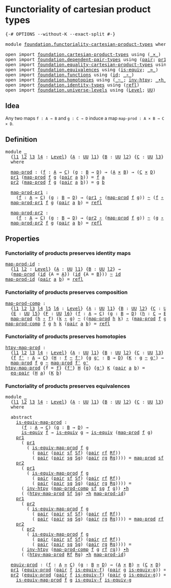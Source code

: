 # Functoriality of cartesian product types

<pre class="Agda"><a id="53" class="Symbol">{-#</a> <a id="57" class="Keyword">OPTIONS</a> <a id="65" class="Pragma">--without-K</a> <a id="77" class="Pragma">--exact-split</a> <a id="91" class="Symbol">#-}</a>

<a id="96" class="Keyword">module</a> <a id="103" href="foundation.functoriality-cartesian-product-types.html" class="Module">foundation.functoriality-cartesian-product-types</a> <a id="152" class="Keyword">where</a>

<a id="159" class="Keyword">open</a> <a id="164" class="Keyword">import</a> <a id="171" href="foundation.cartesian-product-types.html" class="Module">foundation.cartesian-product-types</a> <a id="206" class="Keyword">using</a> <a id="212" class="Symbol">(</a><a id="213" href="foundation-core.cartesian-product-types.html#577" class="Function Operator">_×_</a><a id="216" class="Symbol">)</a>
<a id="218" class="Keyword">open</a> <a id="223" class="Keyword">import</a> <a id="230" href="foundation.dependent-pair-types.html" class="Module">foundation.dependent-pair-types</a> <a id="262" class="Keyword">using</a> <a id="268" class="Symbol">(</a><a id="269" href="foundation-core.dependent-pair-types.html#575" class="InductiveConstructor">pair</a><a id="273" class="Symbol">;</a> <a id="275" href="foundation-core.dependent-pair-types.html#592" class="Field">pr1</a><a id="278" class="Symbol">;</a> <a id="280" href="foundation-core.dependent-pair-types.html#604" class="Field">pr2</a><a id="283" class="Symbol">)</a>
<a id="285" class="Keyword">open</a> <a id="290" class="Keyword">import</a> <a id="297" href="foundation.equality-cartesian-product-types.html" class="Module">foundation.equality-cartesian-product-types</a> <a id="341" class="Keyword">using</a> <a id="347" class="Symbol">(</a><a id="348" href="foundation.equality-cartesian-product-types.html#1267" class="Function">eq-pair</a><a id="355" class="Symbol">)</a>
<a id="357" class="Keyword">open</a> <a id="362" class="Keyword">import</a> <a id="369" href="foundation.equivalences.html" class="Module">foundation.equivalences</a> <a id="393" class="Keyword">using</a> <a id="399" class="Symbol">(</a><a id="400" href="foundation-core.equivalences.html#1542" class="Function">is-equiv</a><a id="408" class="Symbol">;</a> <a id="410" href="foundation-core.equivalences.html#1607" class="Function Operator">_≃_</a><a id="413" class="Symbol">)</a>
<a id="415" class="Keyword">open</a> <a id="420" class="Keyword">import</a> <a id="427" href="foundation.functions.html" class="Module">foundation.functions</a> <a id="448" class="Keyword">using</a> <a id="454" class="Symbol">(</a><a id="455" href="foundation-core.functions.html#309" class="Function">id</a><a id="457" class="Symbol">;</a> <a id="459" href="foundation-core.functions.html#407" class="Function Operator">_∘_</a><a id="462" class="Symbol">)</a>
<a id="464" class="Keyword">open</a> <a id="469" class="Keyword">import</a> <a id="476" href="foundation.homotopies.html" class="Module">foundation.homotopies</a> <a id="498" class="Keyword">using</a> <a id="504" class="Symbol">(</a><a id="505" href="foundation-core.homotopies.html#545" class="Function Operator">_~_</a><a id="508" class="Symbol">;</a> <a id="510" href="foundation-core.homotopies.html#967" class="Function">inv-htpy</a><a id="518" class="Symbol">;</a> <a id="520" href="foundation-core.homotopies.html#1136" class="Function Operator">_∙h_</a><a id="524" class="Symbol">)</a>
<a id="526" class="Keyword">open</a> <a id="531" class="Keyword">import</a> <a id="538" href="foundation.identity-types.html" class="Module">foundation.identity-types</a> <a id="564" class="Keyword">using</a> <a id="570" class="Symbol">(</a><a id="571" href="foundation-core.identity-types.html#1807" class="InductiveConstructor">refl</a><a id="575" class="Symbol">)</a>
<a id="577" class="Keyword">open</a> <a id="582" class="Keyword">import</a> <a id="589" href="foundation.universe-levels.html" class="Module">foundation.universe-levels</a> <a id="616" class="Keyword">using</a> <a id="622" class="Symbol">(</a><a id="623" href="Agda.Primitive.html#597" class="Postulate">Level</a><a id="628" class="Symbol">;</a> <a id="630" href="foundation-core.universe-levels.html#222" class="Primitive">UU</a><a id="632" class="Symbol">)</a>
</pre>
## Idea

Any two maps `f : A → B` and `g : C → D` induce a map `map-prod : A × B → C × D`.

## Definition

<pre class="Agda"><a id="754" class="Keyword">module</a> <a id="761" href="foundation.functoriality-cartesian-product-types.html#761" class="Module">_</a>
  <a id="765" class="Symbol">{</a><a id="766" href="foundation.functoriality-cartesian-product-types.html#766" class="Bound">l1</a> <a id="769" href="foundation.functoriality-cartesian-product-types.html#769" class="Bound">l2</a> <a id="772" href="foundation.functoriality-cartesian-product-types.html#772" class="Bound">l3</a> <a id="775" href="foundation.functoriality-cartesian-product-types.html#775" class="Bound">l4</a> <a id="778" class="Symbol">:</a> <a id="780" href="Agda.Primitive.html#597" class="Postulate">Level</a><a id="785" class="Symbol">}</a> <a id="787" class="Symbol">{</a><a id="788" href="foundation.functoriality-cartesian-product-types.html#788" class="Bound">A</a> <a id="790" class="Symbol">:</a> <a id="792" href="foundation-core.universe-levels.html#222" class="Primitive">UU</a> <a id="795" href="foundation.functoriality-cartesian-product-types.html#766" class="Bound">l1</a><a id="797" class="Symbol">}</a> <a id="799" class="Symbol">{</a><a id="800" href="foundation.functoriality-cartesian-product-types.html#800" class="Bound">B</a> <a id="802" class="Symbol">:</a> <a id="804" href="foundation-core.universe-levels.html#222" class="Primitive">UU</a> <a id="807" href="foundation.functoriality-cartesian-product-types.html#769" class="Bound">l2</a><a id="809" class="Symbol">}</a> <a id="811" class="Symbol">{</a><a id="812" href="foundation.functoriality-cartesian-product-types.html#812" class="Bound">C</a> <a id="814" class="Symbol">:</a> <a id="816" href="foundation-core.universe-levels.html#222" class="Primitive">UU</a> <a id="819" href="foundation.functoriality-cartesian-product-types.html#772" class="Bound">l3</a><a id="821" class="Symbol">}</a> <a id="823" class="Symbol">{</a><a id="824" href="foundation.functoriality-cartesian-product-types.html#824" class="Bound">D</a> <a id="826" class="Symbol">:</a> <a id="828" href="foundation-core.universe-levels.html#222" class="Primitive">UU</a> <a id="831" href="foundation.functoriality-cartesian-product-types.html#775" class="Bound">l4</a><a id="833" class="Symbol">}</a>
  <a id="837" class="Keyword">where</a>

  <a id="846" href="foundation.functoriality-cartesian-product-types.html#846" class="Function">map-prod</a> <a id="855" class="Symbol">:</a> <a id="857" class="Symbol">(</a><a id="858" href="foundation.functoriality-cartesian-product-types.html#858" class="Bound">f</a> <a id="860" class="Symbol">:</a> <a id="862" href="foundation.functoriality-cartesian-product-types.html#788" class="Bound">A</a> <a id="864" class="Symbol">→</a> <a id="866" href="foundation.functoriality-cartesian-product-types.html#812" class="Bound">C</a><a id="867" class="Symbol">)</a> <a id="869" class="Symbol">(</a><a id="870" href="foundation.functoriality-cartesian-product-types.html#870" class="Bound">g</a> <a id="872" class="Symbol">:</a> <a id="874" href="foundation.functoriality-cartesian-product-types.html#800" class="Bound">B</a> <a id="876" class="Symbol">→</a> <a id="878" href="foundation.functoriality-cartesian-product-types.html#824" class="Bound">D</a><a id="879" class="Symbol">)</a> <a id="881" class="Symbol">→</a> <a id="883" class="Symbol">(</a><a id="884" href="foundation.functoriality-cartesian-product-types.html#788" class="Bound">A</a> <a id="886" href="foundation-core.cartesian-product-types.html#577" class="Function Operator">×</a> <a id="888" href="foundation.functoriality-cartesian-product-types.html#800" class="Bound">B</a><a id="889" class="Symbol">)</a> <a id="891" class="Symbol">→</a> <a id="893" class="Symbol">(</a><a id="894" href="foundation.functoriality-cartesian-product-types.html#812" class="Bound">C</a> <a id="896" href="foundation-core.cartesian-product-types.html#577" class="Function Operator">×</a> <a id="898" href="foundation.functoriality-cartesian-product-types.html#824" class="Bound">D</a><a id="899" class="Symbol">)</a>
  <a id="903" href="foundation-core.dependent-pair-types.html#592" class="Field">pr1</a> <a id="907" class="Symbol">(</a><a id="908" href="foundation.functoriality-cartesian-product-types.html#846" class="Function">map-prod</a> <a id="917" href="foundation.functoriality-cartesian-product-types.html#917" class="Bound">f</a> <a id="919" href="foundation.functoriality-cartesian-product-types.html#919" class="Bound">g</a> <a id="921" class="Symbol">(</a><a id="922" href="foundation-core.dependent-pair-types.html#575" class="InductiveConstructor">pair</a> <a id="927" href="foundation.functoriality-cartesian-product-types.html#927" class="Bound">a</a> <a id="929" href="foundation.functoriality-cartesian-product-types.html#929" class="Bound">b</a><a id="930" class="Symbol">))</a> <a id="933" class="Symbol">=</a> <a id="935" href="foundation.functoriality-cartesian-product-types.html#917" class="Bound">f</a> <a id="937" href="foundation.functoriality-cartesian-product-types.html#927" class="Bound">a</a>
  <a id="941" href="foundation-core.dependent-pair-types.html#604" class="Field">pr2</a> <a id="945" class="Symbol">(</a><a id="946" href="foundation.functoriality-cartesian-product-types.html#846" class="Function">map-prod</a> <a id="955" href="foundation.functoriality-cartesian-product-types.html#955" class="Bound">f</a> <a id="957" href="foundation.functoriality-cartesian-product-types.html#957" class="Bound">g</a> <a id="959" class="Symbol">(</a><a id="960" href="foundation-core.dependent-pair-types.html#575" class="InductiveConstructor">pair</a> <a id="965" href="foundation.functoriality-cartesian-product-types.html#965" class="Bound">a</a> <a id="967" href="foundation.functoriality-cartesian-product-types.html#967" class="Bound">b</a><a id="968" class="Symbol">))</a> <a id="971" class="Symbol">=</a> <a id="973" href="foundation.functoriality-cartesian-product-types.html#957" class="Bound">g</a> <a id="975" href="foundation.functoriality-cartesian-product-types.html#967" class="Bound">b</a>

  <a id="980" href="foundation.functoriality-cartesian-product-types.html#980" class="Function">map-prod-pr1</a> <a id="993" class="Symbol">:</a>
    <a id="999" class="Symbol">(</a><a id="1000" href="foundation.functoriality-cartesian-product-types.html#1000" class="Bound">f</a> <a id="1002" class="Symbol">:</a> <a id="1004" href="foundation.functoriality-cartesian-product-types.html#788" class="Bound">A</a> <a id="1006" class="Symbol">→</a> <a id="1008" href="foundation.functoriality-cartesian-product-types.html#812" class="Bound">C</a><a id="1009" class="Symbol">)</a> <a id="1011" class="Symbol">(</a><a id="1012" href="foundation.functoriality-cartesian-product-types.html#1012" class="Bound">g</a> <a id="1014" class="Symbol">:</a> <a id="1016" href="foundation.functoriality-cartesian-product-types.html#800" class="Bound">B</a> <a id="1018" class="Symbol">→</a> <a id="1020" href="foundation.functoriality-cartesian-product-types.html#824" class="Bound">D</a><a id="1021" class="Symbol">)</a> <a id="1023" class="Symbol">→</a> <a id="1025" class="Symbol">(</a><a id="1026" href="foundation-core.dependent-pair-types.html#592" class="Field">pr1</a> <a id="1030" href="foundation-core.functions.html#407" class="Function Operator">∘</a> <a id="1032" class="Symbol">(</a><a id="1033" href="foundation.functoriality-cartesian-product-types.html#846" class="Function">map-prod</a> <a id="1042" href="foundation.functoriality-cartesian-product-types.html#1000" class="Bound">f</a> <a id="1044" href="foundation.functoriality-cartesian-product-types.html#1012" class="Bound">g</a><a id="1045" class="Symbol">))</a> <a id="1048" href="foundation-core.homotopies.html#545" class="Function Operator">~</a> <a id="1050" class="Symbol">(</a><a id="1051" href="foundation.functoriality-cartesian-product-types.html#1000" class="Bound">f</a> <a id="1053" href="foundation-core.functions.html#407" class="Function Operator">∘</a> <a id="1055" href="foundation-core.dependent-pair-types.html#592" class="Field">pr1</a><a id="1058" class="Symbol">)</a>
  <a id="1062" href="foundation.functoriality-cartesian-product-types.html#980" class="Function">map-prod-pr1</a> <a id="1075" href="foundation.functoriality-cartesian-product-types.html#1075" class="Bound">f</a> <a id="1077" href="foundation.functoriality-cartesian-product-types.html#1077" class="Bound">g</a> <a id="1079" class="Symbol">(</a><a id="1080" href="foundation-core.dependent-pair-types.html#575" class="InductiveConstructor">pair</a> <a id="1085" href="foundation.functoriality-cartesian-product-types.html#1085" class="Bound">a</a> <a id="1087" href="foundation.functoriality-cartesian-product-types.html#1087" class="Bound">b</a><a id="1088" class="Symbol">)</a> <a id="1090" class="Symbol">=</a> <a id="1092" href="foundation-core.identity-types.html#1807" class="InductiveConstructor">refl</a>

  <a id="1100" href="foundation.functoriality-cartesian-product-types.html#1100" class="Function">map-prod-pr2</a> <a id="1113" class="Symbol">:</a>
    <a id="1119" class="Symbol">(</a><a id="1120" href="foundation.functoriality-cartesian-product-types.html#1120" class="Bound">f</a> <a id="1122" class="Symbol">:</a> <a id="1124" href="foundation.functoriality-cartesian-product-types.html#788" class="Bound">A</a> <a id="1126" class="Symbol">→</a> <a id="1128" href="foundation.functoriality-cartesian-product-types.html#812" class="Bound">C</a><a id="1129" class="Symbol">)</a> <a id="1131" class="Symbol">(</a><a id="1132" href="foundation.functoriality-cartesian-product-types.html#1132" class="Bound">g</a> <a id="1134" class="Symbol">:</a> <a id="1136" href="foundation.functoriality-cartesian-product-types.html#800" class="Bound">B</a> <a id="1138" class="Symbol">→</a> <a id="1140" href="foundation.functoriality-cartesian-product-types.html#824" class="Bound">D</a><a id="1141" class="Symbol">)</a> <a id="1143" class="Symbol">→</a> <a id="1145" class="Symbol">(</a><a id="1146" href="foundation-core.dependent-pair-types.html#604" class="Field">pr2</a> <a id="1150" href="foundation-core.functions.html#407" class="Function Operator">∘</a> <a id="1152" class="Symbol">(</a><a id="1153" href="foundation.functoriality-cartesian-product-types.html#846" class="Function">map-prod</a> <a id="1162" href="foundation.functoriality-cartesian-product-types.html#1120" class="Bound">f</a> <a id="1164" href="foundation.functoriality-cartesian-product-types.html#1132" class="Bound">g</a><a id="1165" class="Symbol">))</a> <a id="1168" href="foundation-core.homotopies.html#545" class="Function Operator">~</a> <a id="1170" class="Symbol">(</a><a id="1171" href="foundation.functoriality-cartesian-product-types.html#1132" class="Bound">g</a> <a id="1173" href="foundation-core.functions.html#407" class="Function Operator">∘</a> <a id="1175" href="foundation-core.dependent-pair-types.html#604" class="Field">pr2</a><a id="1178" class="Symbol">)</a>
  <a id="1182" href="foundation.functoriality-cartesian-product-types.html#1100" class="Function">map-prod-pr2</a> <a id="1195" href="foundation.functoriality-cartesian-product-types.html#1195" class="Bound">f</a> <a id="1197" href="foundation.functoriality-cartesian-product-types.html#1197" class="Bound">g</a> <a id="1199" class="Symbol">(</a><a id="1200" href="foundation-core.dependent-pair-types.html#575" class="InductiveConstructor">pair</a> <a id="1205" href="foundation.functoriality-cartesian-product-types.html#1205" class="Bound">a</a> <a id="1207" href="foundation.functoriality-cartesian-product-types.html#1207" class="Bound">b</a><a id="1208" class="Symbol">)</a> <a id="1210" class="Symbol">=</a> <a id="1212" href="foundation-core.identity-types.html#1807" class="InductiveConstructor">refl</a>
</pre>
## Properties

### Functoriality of products preserves identity maps

<pre class="Agda"><a id="map-prod-id"></a><a id="1300" href="foundation.functoriality-cartesian-product-types.html#1300" class="Function">map-prod-id</a> <a id="1312" class="Symbol">:</a>
  <a id="1316" class="Symbol">{</a><a id="1317" href="foundation.functoriality-cartesian-product-types.html#1317" class="Bound">l1</a> <a id="1320" href="foundation.functoriality-cartesian-product-types.html#1320" class="Bound">l2</a> <a id="1323" class="Symbol">:</a> <a id="1325" href="Agda.Primitive.html#597" class="Postulate">Level</a><a id="1330" class="Symbol">}</a> <a id="1332" class="Symbol">{</a><a id="1333" href="foundation.functoriality-cartesian-product-types.html#1333" class="Bound">A</a> <a id="1335" class="Symbol">:</a> <a id="1337" href="foundation-core.universe-levels.html#222" class="Primitive">UU</a> <a id="1340" href="foundation.functoriality-cartesian-product-types.html#1317" class="Bound">l1</a><a id="1342" class="Symbol">}</a> <a id="1344" class="Symbol">{</a><a id="1345" href="foundation.functoriality-cartesian-product-types.html#1345" class="Bound">B</a> <a id="1347" class="Symbol">:</a> <a id="1349" href="foundation-core.universe-levels.html#222" class="Primitive">UU</a> <a id="1352" href="foundation.functoriality-cartesian-product-types.html#1320" class="Bound">l2</a><a id="1354" class="Symbol">}</a> <a id="1356" class="Symbol">→</a>
  <a id="1360" class="Symbol">(</a><a id="1361" href="foundation.functoriality-cartesian-product-types.html#846" class="Function">map-prod</a> <a id="1370" class="Symbol">(</a><a id="1371" href="foundation-core.functions.html#309" class="Function">id</a> <a id="1374" class="Symbol">{</a><a id="1375" class="Argument">A</a> <a id="1377" class="Symbol">=</a> <a id="1379" href="foundation.functoriality-cartesian-product-types.html#1333" class="Bound">A</a><a id="1380" class="Symbol">})</a> <a id="1383" class="Symbol">(</a><a id="1384" href="foundation-core.functions.html#309" class="Function">id</a> <a id="1387" class="Symbol">{</a><a id="1388" class="Argument">A</a> <a id="1390" class="Symbol">=</a> <a id="1392" href="foundation.functoriality-cartesian-product-types.html#1345" class="Bound">B</a><a id="1393" class="Symbol">}))</a> <a id="1397" href="foundation-core.homotopies.html#545" class="Function Operator">~</a> <a id="1399" href="foundation-core.functions.html#309" class="Function">id</a>
<a id="1402" href="foundation.functoriality-cartesian-product-types.html#1300" class="Function">map-prod-id</a> <a id="1414" class="Symbol">(</a><a id="1415" href="foundation-core.dependent-pair-types.html#575" class="InductiveConstructor">pair</a> <a id="1420" href="foundation.functoriality-cartesian-product-types.html#1420" class="Bound">a</a> <a id="1422" href="foundation.functoriality-cartesian-product-types.html#1422" class="Bound">b</a><a id="1423" class="Symbol">)</a> <a id="1425" class="Symbol">=</a> <a id="1427" href="foundation-core.identity-types.html#1807" class="InductiveConstructor">refl</a>
</pre>
### Functoriality of products preserves composition

<pre class="Agda"><a id="map-prod-comp"></a><a id="1498" href="foundation.functoriality-cartesian-product-types.html#1498" class="Function">map-prod-comp</a> <a id="1512" class="Symbol">:</a>
  <a id="1516" class="Symbol">{</a><a id="1517" href="foundation.functoriality-cartesian-product-types.html#1517" class="Bound">l1</a> <a id="1520" href="foundation.functoriality-cartesian-product-types.html#1520" class="Bound">l2</a> <a id="1523" href="foundation.functoriality-cartesian-product-types.html#1523" class="Bound">l3</a> <a id="1526" href="foundation.functoriality-cartesian-product-types.html#1526" class="Bound">l4</a> <a id="1529" href="foundation.functoriality-cartesian-product-types.html#1529" class="Bound">l5</a> <a id="1532" href="foundation.functoriality-cartesian-product-types.html#1532" class="Bound">l6</a> <a id="1535" class="Symbol">:</a> <a id="1537" href="Agda.Primitive.html#597" class="Postulate">Level</a><a id="1542" class="Symbol">}</a> <a id="1544" class="Symbol">{</a><a id="1545" href="foundation.functoriality-cartesian-product-types.html#1545" class="Bound">A</a> <a id="1547" class="Symbol">:</a> <a id="1549" href="foundation-core.universe-levels.html#222" class="Primitive">UU</a> <a id="1552" href="foundation.functoriality-cartesian-product-types.html#1517" class="Bound">l1</a><a id="1554" class="Symbol">}</a> <a id="1556" class="Symbol">{</a><a id="1557" href="foundation.functoriality-cartesian-product-types.html#1557" class="Bound">B</a> <a id="1559" class="Symbol">:</a> <a id="1561" href="foundation-core.universe-levels.html#222" class="Primitive">UU</a> <a id="1564" href="foundation.functoriality-cartesian-product-types.html#1520" class="Bound">l2</a><a id="1566" class="Symbol">}</a> <a id="1568" class="Symbol">{</a><a id="1569" href="foundation.functoriality-cartesian-product-types.html#1569" class="Bound">C</a> <a id="1571" class="Symbol">:</a> <a id="1573" href="foundation-core.universe-levels.html#222" class="Primitive">UU</a> <a id="1576" href="foundation.functoriality-cartesian-product-types.html#1523" class="Bound">l3</a><a id="1578" class="Symbol">}</a> <a id="1580" class="Symbol">{</a><a id="1581" href="foundation.functoriality-cartesian-product-types.html#1581" class="Bound">D</a> <a id="1583" class="Symbol">:</a> <a id="1585" href="foundation-core.universe-levels.html#222" class="Primitive">UU</a> <a id="1588" href="foundation.functoriality-cartesian-product-types.html#1526" class="Bound">l4</a><a id="1590" class="Symbol">}</a>
  <a id="1594" class="Symbol">{</a><a id="1595" href="foundation.functoriality-cartesian-product-types.html#1595" class="Bound">E</a> <a id="1597" class="Symbol">:</a> <a id="1599" href="foundation-core.universe-levels.html#222" class="Primitive">UU</a> <a id="1602" href="foundation.functoriality-cartesian-product-types.html#1529" class="Bound">l5</a><a id="1604" class="Symbol">}</a> <a id="1606" class="Symbol">{</a><a id="1607" href="foundation.functoriality-cartesian-product-types.html#1607" class="Bound">F</a> <a id="1609" class="Symbol">:</a> <a id="1611" href="foundation-core.universe-levels.html#222" class="Primitive">UU</a> <a id="1614" href="foundation.functoriality-cartesian-product-types.html#1532" class="Bound">l6</a><a id="1616" class="Symbol">}</a> <a id="1618" class="Symbol">(</a><a id="1619" href="foundation.functoriality-cartesian-product-types.html#1619" class="Bound">f</a> <a id="1621" class="Symbol">:</a> <a id="1623" href="foundation.functoriality-cartesian-product-types.html#1545" class="Bound">A</a> <a id="1625" class="Symbol">→</a> <a id="1627" href="foundation.functoriality-cartesian-product-types.html#1569" class="Bound">C</a><a id="1628" class="Symbol">)</a> <a id="1630" class="Symbol">(</a><a id="1631" href="foundation.functoriality-cartesian-product-types.html#1631" class="Bound">g</a> <a id="1633" class="Symbol">:</a> <a id="1635" href="foundation.functoriality-cartesian-product-types.html#1557" class="Bound">B</a> <a id="1637" class="Symbol">→</a> <a id="1639" href="foundation.functoriality-cartesian-product-types.html#1581" class="Bound">D</a><a id="1640" class="Symbol">)</a> <a id="1642" class="Symbol">(</a><a id="1643" href="foundation.functoriality-cartesian-product-types.html#1643" class="Bound">h</a> <a id="1645" class="Symbol">:</a> <a id="1647" href="foundation.functoriality-cartesian-product-types.html#1569" class="Bound">C</a> <a id="1649" class="Symbol">→</a> <a id="1651" href="foundation.functoriality-cartesian-product-types.html#1595" class="Bound">E</a><a id="1652" class="Symbol">)</a> <a id="1654" class="Symbol">(</a><a id="1655" href="foundation.functoriality-cartesian-product-types.html#1655" class="Bound">k</a> <a id="1657" class="Symbol">:</a> <a id="1659" href="foundation.functoriality-cartesian-product-types.html#1581" class="Bound">D</a> <a id="1661" class="Symbol">→</a> <a id="1663" href="foundation.functoriality-cartesian-product-types.html#1607" class="Bound">F</a><a id="1664" class="Symbol">)</a> <a id="1666" class="Symbol">→</a>
  <a id="1670" href="foundation.functoriality-cartesian-product-types.html#846" class="Function">map-prod</a> <a id="1679" class="Symbol">(</a><a id="1680" href="foundation.functoriality-cartesian-product-types.html#1643" class="Bound">h</a> <a id="1682" href="foundation-core.functions.html#407" class="Function Operator">∘</a> <a id="1684" href="foundation.functoriality-cartesian-product-types.html#1619" class="Bound">f</a><a id="1685" class="Symbol">)</a> <a id="1687" class="Symbol">(</a><a id="1688" href="foundation.functoriality-cartesian-product-types.html#1655" class="Bound">k</a> <a id="1690" href="foundation-core.functions.html#407" class="Function Operator">∘</a> <a id="1692" href="foundation.functoriality-cartesian-product-types.html#1631" class="Bound">g</a><a id="1693" class="Symbol">)</a> <a id="1695" href="foundation-core.homotopies.html#545" class="Function Operator">~</a> <a id="1697" class="Symbol">((</a><a id="1699" href="foundation.functoriality-cartesian-product-types.html#846" class="Function">map-prod</a> <a id="1708" href="foundation.functoriality-cartesian-product-types.html#1643" class="Bound">h</a> <a id="1710" href="foundation.functoriality-cartesian-product-types.html#1655" class="Bound">k</a><a id="1711" class="Symbol">)</a> <a id="1713" href="foundation-core.functions.html#407" class="Function Operator">∘</a> <a id="1715" class="Symbol">(</a><a id="1716" href="foundation.functoriality-cartesian-product-types.html#846" class="Function">map-prod</a> <a id="1725" href="foundation.functoriality-cartesian-product-types.html#1619" class="Bound">f</a> <a id="1727" href="foundation.functoriality-cartesian-product-types.html#1631" class="Bound">g</a><a id="1728" class="Symbol">))</a>
<a id="1731" href="foundation.functoriality-cartesian-product-types.html#1498" class="Function">map-prod-comp</a> <a id="1745" href="foundation.functoriality-cartesian-product-types.html#1745" class="Bound">f</a> <a id="1747" href="foundation.functoriality-cartesian-product-types.html#1747" class="Bound">g</a> <a id="1749" href="foundation.functoriality-cartesian-product-types.html#1749" class="Bound">h</a> <a id="1751" href="foundation.functoriality-cartesian-product-types.html#1751" class="Bound">k</a> <a id="1753" class="Symbol">(</a><a id="1754" href="foundation-core.dependent-pair-types.html#575" class="InductiveConstructor">pair</a> <a id="1759" href="foundation.functoriality-cartesian-product-types.html#1759" class="Bound">a</a> <a id="1761" href="foundation.functoriality-cartesian-product-types.html#1761" class="Bound">b</a><a id="1762" class="Symbol">)</a> <a id="1764" class="Symbol">=</a> <a id="1766" href="foundation-core.identity-types.html#1807" class="InductiveConstructor">refl</a>
</pre>
### Functoriality of products preserves homotopies

<pre class="Agda"><a id="htpy-map-prod"></a><a id="1836" href="foundation.functoriality-cartesian-product-types.html#1836" class="Function">htpy-map-prod</a> <a id="1850" class="Symbol">:</a>
  <a id="1854" class="Symbol">{</a><a id="1855" href="foundation.functoriality-cartesian-product-types.html#1855" class="Bound">l1</a> <a id="1858" href="foundation.functoriality-cartesian-product-types.html#1858" class="Bound">l2</a> <a id="1861" href="foundation.functoriality-cartesian-product-types.html#1861" class="Bound">l3</a> <a id="1864" href="foundation.functoriality-cartesian-product-types.html#1864" class="Bound">l4</a> <a id="1867" class="Symbol">:</a> <a id="1869" href="Agda.Primitive.html#597" class="Postulate">Level</a><a id="1874" class="Symbol">}</a> <a id="1876" class="Symbol">{</a><a id="1877" href="foundation.functoriality-cartesian-product-types.html#1877" class="Bound">A</a> <a id="1879" class="Symbol">:</a> <a id="1881" href="foundation-core.universe-levels.html#222" class="Primitive">UU</a> <a id="1884" href="foundation.functoriality-cartesian-product-types.html#1855" class="Bound">l1</a><a id="1886" class="Symbol">}</a> <a id="1888" class="Symbol">{</a><a id="1889" href="foundation.functoriality-cartesian-product-types.html#1889" class="Bound">B</a> <a id="1891" class="Symbol">:</a> <a id="1893" href="foundation-core.universe-levels.html#222" class="Primitive">UU</a> <a id="1896" href="foundation.functoriality-cartesian-product-types.html#1858" class="Bound">l2</a><a id="1898" class="Symbol">}</a> <a id="1900" class="Symbol">{</a><a id="1901" href="foundation.functoriality-cartesian-product-types.html#1901" class="Bound">C</a> <a id="1903" class="Symbol">:</a> <a id="1905" href="foundation-core.universe-levels.html#222" class="Primitive">UU</a> <a id="1908" href="foundation.functoriality-cartesian-product-types.html#1861" class="Bound">l3</a><a id="1910" class="Symbol">}</a> <a id="1912" class="Symbol">{</a><a id="1913" href="foundation.functoriality-cartesian-product-types.html#1913" class="Bound">D</a> <a id="1915" class="Symbol">:</a> <a id="1917" href="foundation-core.universe-levels.html#222" class="Primitive">UU</a> <a id="1920" href="foundation.functoriality-cartesian-product-types.html#1864" class="Bound">l4</a><a id="1922" class="Symbol">}</a>
  <a id="1926" class="Symbol">{</a><a id="1927" href="foundation.functoriality-cartesian-product-types.html#1927" class="Bound">f</a> <a id="1929" href="foundation.functoriality-cartesian-product-types.html#1929" class="Bound">f&#39;</a> <a id="1932" class="Symbol">:</a> <a id="1934" href="foundation.functoriality-cartesian-product-types.html#1877" class="Bound">A</a> <a id="1936" class="Symbol">→</a> <a id="1938" href="foundation.functoriality-cartesian-product-types.html#1901" class="Bound">C</a><a id="1939" class="Symbol">}</a> <a id="1941" class="Symbol">(</a><a id="1942" href="foundation.functoriality-cartesian-product-types.html#1942" class="Bound">H</a> <a id="1944" class="Symbol">:</a> <a id="1946" href="foundation.functoriality-cartesian-product-types.html#1927" class="Bound">f</a> <a id="1948" href="foundation-core.homotopies.html#545" class="Function Operator">~</a> <a id="1950" href="foundation.functoriality-cartesian-product-types.html#1929" class="Bound">f&#39;</a><a id="1952" class="Symbol">)</a> <a id="1954" class="Symbol">{</a><a id="1955" href="foundation.functoriality-cartesian-product-types.html#1955" class="Bound">g</a> <a id="1957" href="foundation.functoriality-cartesian-product-types.html#1957" class="Bound">g&#39;</a> <a id="1960" class="Symbol">:</a> <a id="1962" href="foundation.functoriality-cartesian-product-types.html#1889" class="Bound">B</a> <a id="1964" class="Symbol">→</a> <a id="1966" href="foundation.functoriality-cartesian-product-types.html#1913" class="Bound">D</a><a id="1967" class="Symbol">}</a> <a id="1969" class="Symbol">(</a><a id="1970" href="foundation.functoriality-cartesian-product-types.html#1970" class="Bound">K</a> <a id="1972" class="Symbol">:</a> <a id="1974" href="foundation.functoriality-cartesian-product-types.html#1955" class="Bound">g</a> <a id="1976" href="foundation-core.homotopies.html#545" class="Function Operator">~</a> <a id="1978" href="foundation.functoriality-cartesian-product-types.html#1957" class="Bound">g&#39;</a><a id="1980" class="Symbol">)</a> <a id="1982" class="Symbol">→</a>
  <a id="1986" href="foundation.functoriality-cartesian-product-types.html#846" class="Function">map-prod</a> <a id="1995" href="foundation.functoriality-cartesian-product-types.html#1927" class="Bound">f</a> <a id="1997" href="foundation.functoriality-cartesian-product-types.html#1955" class="Bound">g</a> <a id="1999" href="foundation-core.homotopies.html#545" class="Function Operator">~</a> <a id="2001" href="foundation.functoriality-cartesian-product-types.html#846" class="Function">map-prod</a> <a id="2010" href="foundation.functoriality-cartesian-product-types.html#1929" class="Bound">f&#39;</a> <a id="2013" href="foundation.functoriality-cartesian-product-types.html#1957" class="Bound">g&#39;</a>
<a id="2016" href="foundation.functoriality-cartesian-product-types.html#1836" class="Function">htpy-map-prod</a> <a id="2030" class="Symbol">{</a><a id="2031" class="Argument">f</a> <a id="2033" class="Symbol">=</a> <a id="2035" href="foundation.functoriality-cartesian-product-types.html#2035" class="Bound">f</a><a id="2036" class="Symbol">}</a> <a id="2038" class="Symbol">{</a><a id="2039" href="foundation.functoriality-cartesian-product-types.html#2039" class="Bound">f&#39;</a><a id="2041" class="Symbol">}</a> <a id="2043" href="foundation.functoriality-cartesian-product-types.html#2043" class="Bound">H</a> <a id="2045" class="Symbol">{</a><a id="2046" href="foundation.functoriality-cartesian-product-types.html#2046" class="Bound">g</a><a id="2047" class="Symbol">}</a> <a id="2049" class="Symbol">{</a><a id="2050" href="foundation.functoriality-cartesian-product-types.html#2050" class="Bound">g&#39;</a><a id="2052" class="Symbol">}</a> <a id="2054" href="foundation.functoriality-cartesian-product-types.html#2054" class="Bound">K</a> <a id="2056" class="Symbol">(</a><a id="2057" href="foundation-core.dependent-pair-types.html#575" class="InductiveConstructor">pair</a> <a id="2062" href="foundation.functoriality-cartesian-product-types.html#2062" class="Bound">a</a> <a id="2064" href="foundation.functoriality-cartesian-product-types.html#2064" class="Bound">b</a><a id="2065" class="Symbol">)</a> <a id="2067" class="Symbol">=</a>
  <a id="2071" href="foundation.equality-cartesian-product-types.html#1267" class="Function">eq-pair</a> <a id="2079" class="Symbol">(</a><a id="2080" href="foundation.functoriality-cartesian-product-types.html#2043" class="Bound">H</a> <a id="2082" href="foundation.functoriality-cartesian-product-types.html#2062" class="Bound">a</a><a id="2083" class="Symbol">)</a> <a id="2085" class="Symbol">(</a><a id="2086" href="foundation.functoriality-cartesian-product-types.html#2054" class="Bound">K</a> <a id="2088" href="foundation.functoriality-cartesian-product-types.html#2064" class="Bound">b</a><a id="2089" class="Symbol">)</a>
</pre>
### Functoriality of products preserves equivalences

<pre class="Agda"><a id="2158" class="Keyword">module</a> <a id="2165" href="foundation.functoriality-cartesian-product-types.html#2165" class="Module">_</a>
  <a id="2169" class="Symbol">{</a><a id="2170" href="foundation.functoriality-cartesian-product-types.html#2170" class="Bound">l1</a> <a id="2173" href="foundation.functoriality-cartesian-product-types.html#2173" class="Bound">l2</a> <a id="2176" href="foundation.functoriality-cartesian-product-types.html#2176" class="Bound">l3</a> <a id="2179" href="foundation.functoriality-cartesian-product-types.html#2179" class="Bound">l4</a> <a id="2182" class="Symbol">:</a> <a id="2184" href="Agda.Primitive.html#597" class="Postulate">Level</a><a id="2189" class="Symbol">}</a> <a id="2191" class="Symbol">{</a><a id="2192" href="foundation.functoriality-cartesian-product-types.html#2192" class="Bound">A</a> <a id="2194" class="Symbol">:</a> <a id="2196" href="foundation-core.universe-levels.html#222" class="Primitive">UU</a> <a id="2199" href="foundation.functoriality-cartesian-product-types.html#2170" class="Bound">l1</a><a id="2201" class="Symbol">}</a> <a id="2203" class="Symbol">{</a><a id="2204" href="foundation.functoriality-cartesian-product-types.html#2204" class="Bound">B</a> <a id="2206" class="Symbol">:</a> <a id="2208" href="foundation-core.universe-levels.html#222" class="Primitive">UU</a> <a id="2211" href="foundation.functoriality-cartesian-product-types.html#2173" class="Bound">l2</a><a id="2213" class="Symbol">}</a> <a id="2215" class="Symbol">{</a><a id="2216" href="foundation.functoriality-cartesian-product-types.html#2216" class="Bound">C</a> <a id="2218" class="Symbol">:</a> <a id="2220" href="foundation-core.universe-levels.html#222" class="Primitive">UU</a> <a id="2223" href="foundation.functoriality-cartesian-product-types.html#2176" class="Bound">l3</a><a id="2225" class="Symbol">}</a> <a id="2227" class="Symbol">{</a><a id="2228" href="foundation.functoriality-cartesian-product-types.html#2228" class="Bound">D</a> <a id="2230" class="Symbol">:</a> <a id="2232" href="foundation-core.universe-levels.html#222" class="Primitive">UU</a> <a id="2235" href="foundation.functoriality-cartesian-product-types.html#2179" class="Bound">l4</a><a id="2237" class="Symbol">}</a>
  <a id="2241" class="Keyword">where</a>

  <a id="2250" class="Keyword">abstract</a>
    <a id="2263" href="foundation.functoriality-cartesian-product-types.html#2263" class="Function">is-equiv-map-prod</a> <a id="2281" class="Symbol">:</a>
      <a id="2289" class="Symbol">(</a><a id="2290" href="foundation.functoriality-cartesian-product-types.html#2290" class="Bound">f</a> <a id="2292" class="Symbol">:</a> <a id="2294" href="foundation.functoriality-cartesian-product-types.html#2192" class="Bound">A</a> <a id="2296" class="Symbol">→</a> <a id="2298" href="foundation.functoriality-cartesian-product-types.html#2216" class="Bound">C</a><a id="2299" class="Symbol">)</a> <a id="2301" class="Symbol">(</a><a id="2302" href="foundation.functoriality-cartesian-product-types.html#2302" class="Bound">g</a> <a id="2304" class="Symbol">:</a> <a id="2306" href="foundation.functoriality-cartesian-product-types.html#2204" class="Bound">B</a> <a id="2308" class="Symbol">→</a> <a id="2310" href="foundation.functoriality-cartesian-product-types.html#2228" class="Bound">D</a><a id="2311" class="Symbol">)</a> <a id="2313" class="Symbol">→</a>
      <a id="2321" href="foundation-core.equivalences.html#1542" class="Function">is-equiv</a> <a id="2330" href="foundation.functoriality-cartesian-product-types.html#2290" class="Bound">f</a> <a id="2332" class="Symbol">→</a> <a id="2334" href="foundation-core.equivalences.html#1542" class="Function">is-equiv</a> <a id="2343" href="foundation.functoriality-cartesian-product-types.html#2302" class="Bound">g</a> <a id="2345" class="Symbol">→</a> <a id="2347" href="foundation-core.equivalences.html#1542" class="Function">is-equiv</a> <a id="2356" class="Symbol">(</a><a id="2357" href="foundation.functoriality-cartesian-product-types.html#846" class="Function">map-prod</a> <a id="2366" href="foundation.functoriality-cartesian-product-types.html#2290" class="Bound">f</a> <a id="2368" href="foundation.functoriality-cartesian-product-types.html#2302" class="Bound">g</a><a id="2369" class="Symbol">)</a>
    <a id="2375" href="foundation-core.dependent-pair-types.html#592" class="Field">pr1</a>
      <a id="2385" class="Symbol">(</a> <a id="2387" href="foundation-core.dependent-pair-types.html#592" class="Field">pr1</a>
        <a id="2399" class="Symbol">(</a> <a id="2401" href="foundation.functoriality-cartesian-product-types.html#2263" class="Function">is-equiv-map-prod</a> <a id="2419" href="foundation.functoriality-cartesian-product-types.html#2419" class="Bound">f</a> <a id="2421" href="foundation.functoriality-cartesian-product-types.html#2421" class="Bound">g</a>
          <a id="2433" class="Symbol">(</a> <a id="2435" href="foundation-core.dependent-pair-types.html#575" class="InductiveConstructor">pair</a> <a id="2440" class="Symbol">(</a><a id="2441" href="foundation-core.dependent-pair-types.html#575" class="InductiveConstructor">pair</a> <a id="2446" href="foundation.functoriality-cartesian-product-types.html#2446" class="Bound">sf</a> <a id="2449" href="foundation.functoriality-cartesian-product-types.html#2449" class="Bound">Sf</a><a id="2451" class="Symbol">)</a> <a id="2453" class="Symbol">(</a><a id="2454" href="foundation-core.dependent-pair-types.html#575" class="InductiveConstructor">pair</a> <a id="2459" href="foundation.functoriality-cartesian-product-types.html#2459" class="Bound">rf</a> <a id="2462" href="foundation.functoriality-cartesian-product-types.html#2462" class="Bound">Rf</a><a id="2464" class="Symbol">))</a>
          <a id="2477" class="Symbol">(</a> <a id="2479" href="foundation-core.dependent-pair-types.html#575" class="InductiveConstructor">pair</a> <a id="2484" class="Symbol">(</a><a id="2485" href="foundation-core.dependent-pair-types.html#575" class="InductiveConstructor">pair</a> <a id="2490" href="foundation.functoriality-cartesian-product-types.html#2490" class="Bound">sg</a> <a id="2493" href="foundation.functoriality-cartesian-product-types.html#2493" class="Bound">Sg</a><a id="2495" class="Symbol">)</a> <a id="2497" class="Symbol">(</a><a id="2498" href="foundation-core.dependent-pair-types.html#575" class="InductiveConstructor">pair</a> <a id="2503" href="foundation.functoriality-cartesian-product-types.html#2503" class="Bound">rg</a> <a id="2506" href="foundation.functoriality-cartesian-product-types.html#2506" class="Bound">Rg</a><a id="2508" class="Symbol">))))</a> <a id="2513" class="Symbol">=</a> <a id="2515" href="foundation.functoriality-cartesian-product-types.html#846" class="Function">map-prod</a> <a id="2524" href="foundation.functoriality-cartesian-product-types.html#2446" class="Bound">sf</a> <a id="2527" href="foundation.functoriality-cartesian-product-types.html#2490" class="Bound">sg</a>
    <a id="2534" href="foundation-core.dependent-pair-types.html#604" class="Field">pr2</a>
      <a id="2544" class="Symbol">(</a> <a id="2546" href="foundation-core.dependent-pair-types.html#592" class="Field">pr1</a>
        <a id="2558" class="Symbol">(</a> <a id="2560" href="foundation.functoriality-cartesian-product-types.html#2263" class="Function">is-equiv-map-prod</a> <a id="2578" href="foundation.functoriality-cartesian-product-types.html#2578" class="Bound">f</a> <a id="2580" href="foundation.functoriality-cartesian-product-types.html#2580" class="Bound">g</a>
          <a id="2592" class="Symbol">(</a> <a id="2594" href="foundation-core.dependent-pair-types.html#575" class="InductiveConstructor">pair</a> <a id="2599" class="Symbol">(</a><a id="2600" href="foundation-core.dependent-pair-types.html#575" class="InductiveConstructor">pair</a> <a id="2605" href="foundation.functoriality-cartesian-product-types.html#2605" class="Bound">sf</a> <a id="2608" href="foundation.functoriality-cartesian-product-types.html#2608" class="Bound">Sf</a><a id="2610" class="Symbol">)</a> <a id="2612" class="Symbol">(</a><a id="2613" href="foundation-core.dependent-pair-types.html#575" class="InductiveConstructor">pair</a> <a id="2618" href="foundation.functoriality-cartesian-product-types.html#2618" class="Bound">rf</a> <a id="2621" href="foundation.functoriality-cartesian-product-types.html#2621" class="Bound">Rf</a><a id="2623" class="Symbol">))</a>
          <a id="2636" class="Symbol">(</a> <a id="2638" href="foundation-core.dependent-pair-types.html#575" class="InductiveConstructor">pair</a> <a id="2643" class="Symbol">(</a><a id="2644" href="foundation-core.dependent-pair-types.html#575" class="InductiveConstructor">pair</a> <a id="2649" href="foundation.functoriality-cartesian-product-types.html#2649" class="Bound">sg</a> <a id="2652" href="foundation.functoriality-cartesian-product-types.html#2652" class="Bound">Sg</a><a id="2654" class="Symbol">)</a> <a id="2656" class="Symbol">(</a><a id="2657" href="foundation-core.dependent-pair-types.html#575" class="InductiveConstructor">pair</a> <a id="2662" href="foundation.functoriality-cartesian-product-types.html#2662" class="Bound">rg</a> <a id="2665" href="foundation.functoriality-cartesian-product-types.html#2665" class="Bound">Rg</a><a id="2667" class="Symbol">))))</a> <a id="2672" class="Symbol">=</a>
      <a id="2680" class="Symbol">(</a> <a id="2682" href="foundation-core.homotopies.html#967" class="Function">inv-htpy</a> <a id="2691" class="Symbol">(</a><a id="2692" href="foundation.functoriality-cartesian-product-types.html#1498" class="Function">map-prod-comp</a> <a id="2706" href="foundation.functoriality-cartesian-product-types.html#2605" class="Bound">sf</a> <a id="2709" href="foundation.functoriality-cartesian-product-types.html#2649" class="Bound">sg</a> <a id="2712" href="foundation.functoriality-cartesian-product-types.html#2578" class="Bound">f</a> <a id="2714" href="foundation.functoriality-cartesian-product-types.html#2580" class="Bound">g</a><a id="2715" class="Symbol">))</a> <a id="2718" href="foundation-core.homotopies.html#1136" class="Function Operator">∙h</a>
      <a id="2727" class="Symbol">(</a> <a id="2729" class="Symbol">(</a><a id="2730" href="foundation.functoriality-cartesian-product-types.html#1836" class="Function">htpy-map-prod</a> <a id="2744" href="foundation.functoriality-cartesian-product-types.html#2608" class="Bound">Sf</a> <a id="2747" href="foundation.functoriality-cartesian-product-types.html#2652" class="Bound">Sg</a><a id="2749" class="Symbol">)</a> <a id="2751" href="foundation-core.homotopies.html#1136" class="Function Operator">∙h</a> <a id="2754" href="foundation.functoriality-cartesian-product-types.html#1300" class="Function">map-prod-id</a><a id="2765" class="Symbol">)</a>
    <a id="2771" href="foundation-core.dependent-pair-types.html#592" class="Field">pr1</a>
      <a id="2781" class="Symbol">(</a> <a id="2783" href="foundation-core.dependent-pair-types.html#604" class="Field">pr2</a>
        <a id="2795" class="Symbol">(</a> <a id="2797" href="foundation.functoriality-cartesian-product-types.html#2263" class="Function">is-equiv-map-prod</a> <a id="2815" href="foundation.functoriality-cartesian-product-types.html#2815" class="Bound">f</a> <a id="2817" href="foundation.functoriality-cartesian-product-types.html#2817" class="Bound">g</a>
          <a id="2829" class="Symbol">(</a> <a id="2831" href="foundation-core.dependent-pair-types.html#575" class="InductiveConstructor">pair</a> <a id="2836" class="Symbol">(</a><a id="2837" href="foundation-core.dependent-pair-types.html#575" class="InductiveConstructor">pair</a> <a id="2842" href="foundation.functoriality-cartesian-product-types.html#2842" class="Bound">sf</a> <a id="2845" href="foundation.functoriality-cartesian-product-types.html#2845" class="Bound">Sf</a><a id="2847" class="Symbol">)</a> <a id="2849" class="Symbol">(</a><a id="2850" href="foundation-core.dependent-pair-types.html#575" class="InductiveConstructor">pair</a> <a id="2855" href="foundation.functoriality-cartesian-product-types.html#2855" class="Bound">rf</a> <a id="2858" href="foundation.functoriality-cartesian-product-types.html#2858" class="Bound">Rf</a><a id="2860" class="Symbol">))</a>
          <a id="2873" class="Symbol">(</a> <a id="2875" href="foundation-core.dependent-pair-types.html#575" class="InductiveConstructor">pair</a> <a id="2880" class="Symbol">(</a><a id="2881" href="foundation-core.dependent-pair-types.html#575" class="InductiveConstructor">pair</a> <a id="2886" href="foundation.functoriality-cartesian-product-types.html#2886" class="Bound">sg</a> <a id="2889" href="foundation.functoriality-cartesian-product-types.html#2889" class="Bound">Sg</a><a id="2891" class="Symbol">)</a> <a id="2893" class="Symbol">(</a><a id="2894" href="foundation-core.dependent-pair-types.html#575" class="InductiveConstructor">pair</a> <a id="2899" href="foundation.functoriality-cartesian-product-types.html#2899" class="Bound">rg</a> <a id="2902" href="foundation.functoriality-cartesian-product-types.html#2902" class="Bound">Rg</a><a id="2904" class="Symbol">))))</a> <a id="2909" class="Symbol">=</a> <a id="2911" href="foundation.functoriality-cartesian-product-types.html#846" class="Function">map-prod</a> <a id="2920" href="foundation.functoriality-cartesian-product-types.html#2855" class="Bound">rf</a> <a id="2923" href="foundation.functoriality-cartesian-product-types.html#2899" class="Bound">rg</a>
    <a id="2930" href="foundation-core.dependent-pair-types.html#604" class="Field">pr2</a>
      <a id="2940" class="Symbol">(</a> <a id="2942" href="foundation-core.dependent-pair-types.html#604" class="Field">pr2</a>
        <a id="2954" class="Symbol">(</a> <a id="2956" href="foundation.functoriality-cartesian-product-types.html#2263" class="Function">is-equiv-map-prod</a> <a id="2974" href="foundation.functoriality-cartesian-product-types.html#2974" class="Bound">f</a> <a id="2976" href="foundation.functoriality-cartesian-product-types.html#2976" class="Bound">g</a>
          <a id="2988" class="Symbol">(</a> <a id="2990" href="foundation-core.dependent-pair-types.html#575" class="InductiveConstructor">pair</a> <a id="2995" class="Symbol">(</a><a id="2996" href="foundation-core.dependent-pair-types.html#575" class="InductiveConstructor">pair</a> <a id="3001" href="foundation.functoriality-cartesian-product-types.html#3001" class="Bound">sf</a> <a id="3004" href="foundation.functoriality-cartesian-product-types.html#3004" class="Bound">Sf</a><a id="3006" class="Symbol">)</a> <a id="3008" class="Symbol">(</a><a id="3009" href="foundation-core.dependent-pair-types.html#575" class="InductiveConstructor">pair</a> <a id="3014" href="foundation.functoriality-cartesian-product-types.html#3014" class="Bound">rf</a> <a id="3017" href="foundation.functoriality-cartesian-product-types.html#3017" class="Bound">Rf</a><a id="3019" class="Symbol">))</a>
          <a id="3032" class="Symbol">(</a> <a id="3034" href="foundation-core.dependent-pair-types.html#575" class="InductiveConstructor">pair</a> <a id="3039" class="Symbol">(</a><a id="3040" href="foundation-core.dependent-pair-types.html#575" class="InductiveConstructor">pair</a> <a id="3045" href="foundation.functoriality-cartesian-product-types.html#3045" class="Bound">sg</a> <a id="3048" href="foundation.functoriality-cartesian-product-types.html#3048" class="Bound">Sg</a><a id="3050" class="Symbol">)</a> <a id="3052" class="Symbol">(</a><a id="3053" href="foundation-core.dependent-pair-types.html#575" class="InductiveConstructor">pair</a> <a id="3058" href="foundation.functoriality-cartesian-product-types.html#3058" class="Bound">rg</a> <a id="3061" href="foundation.functoriality-cartesian-product-types.html#3061" class="Bound">Rg</a><a id="3063" class="Symbol">))))</a> <a id="3068" class="Symbol">=</a>
      <a id="3076" class="Symbol">(</a> <a id="3078" href="foundation-core.homotopies.html#967" class="Function">inv-htpy</a> <a id="3087" class="Symbol">(</a><a id="3088" href="foundation.functoriality-cartesian-product-types.html#1498" class="Function">map-prod-comp</a> <a id="3102" href="foundation.functoriality-cartesian-product-types.html#2974" class="Bound">f</a> <a id="3104" href="foundation.functoriality-cartesian-product-types.html#2976" class="Bound">g</a> <a id="3106" href="foundation.functoriality-cartesian-product-types.html#3014" class="Bound">rf</a> <a id="3109" href="foundation.functoriality-cartesian-product-types.html#3058" class="Bound">rg</a><a id="3111" class="Symbol">))</a> <a id="3114" href="foundation-core.homotopies.html#1136" class="Function Operator">∙h</a>
      <a id="3123" class="Symbol">(</a> <a id="3125" class="Symbol">(</a><a id="3126" href="foundation.functoriality-cartesian-product-types.html#1836" class="Function">htpy-map-prod</a> <a id="3140" href="foundation.functoriality-cartesian-product-types.html#3017" class="Bound">Rf</a> <a id="3143" href="foundation.functoriality-cartesian-product-types.html#3061" class="Bound">Rg</a><a id="3145" class="Symbol">)</a> <a id="3147" href="foundation-core.homotopies.html#1136" class="Function Operator">∙h</a> <a id="3150" href="foundation.functoriality-cartesian-product-types.html#1300" class="Function">map-prod-id</a><a id="3161" class="Symbol">)</a>

  <a id="3166" href="foundation.functoriality-cartesian-product-types.html#3166" class="Function">equiv-prod</a> <a id="3177" class="Symbol">:</a> <a id="3179" class="Symbol">(</a><a id="3180" href="foundation.functoriality-cartesian-product-types.html#3180" class="Bound">f</a> <a id="3182" class="Symbol">:</a> <a id="3184" href="foundation.functoriality-cartesian-product-types.html#2192" class="Bound">A</a> <a id="3186" href="foundation-core.equivalences.html#1607" class="Function Operator">≃</a> <a id="3188" href="foundation.functoriality-cartesian-product-types.html#2216" class="Bound">C</a><a id="3189" class="Symbol">)</a> <a id="3191" class="Symbol">(</a><a id="3192" href="foundation.functoriality-cartesian-product-types.html#3192" class="Bound">g</a> <a id="3194" class="Symbol">:</a> <a id="3196" href="foundation.functoriality-cartesian-product-types.html#2204" class="Bound">B</a> <a id="3198" href="foundation-core.equivalences.html#1607" class="Function Operator">≃</a> <a id="3200" href="foundation.functoriality-cartesian-product-types.html#2228" class="Bound">D</a><a id="3201" class="Symbol">)</a> <a id="3203" class="Symbol">→</a> <a id="3205" class="Symbol">(</a><a id="3206" href="foundation.functoriality-cartesian-product-types.html#2192" class="Bound">A</a> <a id="3208" href="foundation-core.cartesian-product-types.html#577" class="Function Operator">×</a> <a id="3210" href="foundation.functoriality-cartesian-product-types.html#2204" class="Bound">B</a><a id="3211" class="Symbol">)</a> <a id="3213" href="foundation-core.equivalences.html#1607" class="Function Operator">≃</a> <a id="3215" class="Symbol">(</a><a id="3216" href="foundation.functoriality-cartesian-product-types.html#2216" class="Bound">C</a> <a id="3218" href="foundation-core.cartesian-product-types.html#577" class="Function Operator">×</a> <a id="3220" href="foundation.functoriality-cartesian-product-types.html#2228" class="Bound">D</a><a id="3221" class="Symbol">)</a>
  <a id="3225" href="foundation-core.dependent-pair-types.html#592" class="Field">pr1</a> <a id="3229" class="Symbol">(</a><a id="3230" href="foundation.functoriality-cartesian-product-types.html#3166" class="Function">equiv-prod</a> <a id="3241" class="Symbol">(</a><a id="3242" href="foundation-core.dependent-pair-types.html#575" class="InductiveConstructor">pair</a> <a id="3247" href="foundation.functoriality-cartesian-product-types.html#3247" class="Bound">f</a> <a id="3249" href="foundation.functoriality-cartesian-product-types.html#3249" class="Bound">is-equiv-f</a><a id="3259" class="Symbol">)</a> <a id="3261" class="Symbol">(</a><a id="3262" href="foundation-core.dependent-pair-types.html#575" class="InductiveConstructor">pair</a> <a id="3267" href="foundation.functoriality-cartesian-product-types.html#3267" class="Bound">g</a> <a id="3269" href="foundation.functoriality-cartesian-product-types.html#3269" class="Bound">is-equiv-g</a><a id="3279" class="Symbol">))</a> <a id="3282" class="Symbol">=</a> <a id="3284" href="foundation.functoriality-cartesian-product-types.html#846" class="Function">map-prod</a> <a id="3293" href="foundation.functoriality-cartesian-product-types.html#3247" class="Bound">f</a> <a id="3295" href="foundation.functoriality-cartesian-product-types.html#3267" class="Bound">g</a>
  <a id="3299" href="foundation-core.dependent-pair-types.html#604" class="Field">pr2</a> <a id="3303" class="Symbol">(</a><a id="3304" href="foundation.functoriality-cartesian-product-types.html#3166" class="Function">equiv-prod</a> <a id="3315" class="Symbol">(</a><a id="3316" href="foundation-core.dependent-pair-types.html#575" class="InductiveConstructor">pair</a> <a id="3321" href="foundation.functoriality-cartesian-product-types.html#3321" class="Bound">f</a> <a id="3323" href="foundation.functoriality-cartesian-product-types.html#3323" class="Bound">is-equiv-f</a><a id="3333" class="Symbol">)</a> <a id="3335" class="Symbol">(</a><a id="3336" href="foundation-core.dependent-pair-types.html#575" class="InductiveConstructor">pair</a> <a id="3341" href="foundation.functoriality-cartesian-product-types.html#3341" class="Bound">g</a> <a id="3343" href="foundation.functoriality-cartesian-product-types.html#3343" class="Bound">is-equiv-g</a><a id="3353" class="Symbol">))</a> <a id="3356" class="Symbol">=</a>
    <a id="3362" href="foundation.functoriality-cartesian-product-types.html#2263" class="Function">is-equiv-map-prod</a> <a id="3380" href="foundation.functoriality-cartesian-product-types.html#3321" class="Bound">f</a> <a id="3382" href="foundation.functoriality-cartesian-product-types.html#3341" class="Bound">g</a> <a id="3384" href="foundation.functoriality-cartesian-product-types.html#3323" class="Bound">is-equiv-f</a> <a id="3395" href="foundation.functoriality-cartesian-product-types.html#3343" class="Bound">is-equiv-g</a>
</pre>